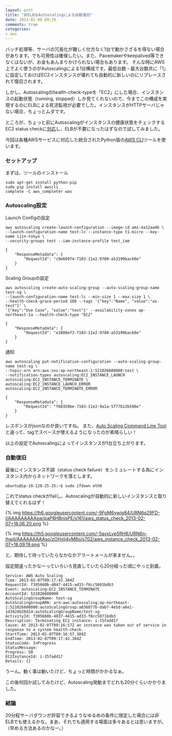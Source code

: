 ```yaml
---
layout: post
title: "非ELBなAutoscalingによる自動復旧"
date: 2013-02-08 09:29
comments: true
categories: 
- aws
---
```



バッチ処理等、サーバの冗長化が難しく仕方なく1台で動かさざるを得ない場合があります。でも可用性は確保したい。また、Pacemakerやkeepalived等できなくはないが、お金もあんまりかけられない場合もあります。
そんな時にAWS上でよく使うのがAutoscalingによる1台構成です。最低台数・最大台数共に「1」に設定しておけばEC2インスタンスが壊れても自動的に新しいのにリプレースされて復旧されます。

しかし、Autoscalingのhealth-check-typeを「EC2」にした場合、インスタンスの起動状態（running, stopped）しか見てくれないので、今までこの構成を実現するのにELBによる死活監視が必要でした。インスタンスがHTTPサーバじゃない場合、ちょっとムダです。

ところが、ちょっと前にAutoscalingがインスタンスの健康状態をチェックするEC2 status checkに[対応](http://aws.amazon.com/about-aws/whats-new/2012/12/14/auto-scaling-now-uses-amazon-ec2-status-checks/)し、ELBが不要になったはずなので試してみました。

今回は各種AWSサービスに対応した統合されたPython版の[AWS CLI](http://aws.amazon.com/cli/)ツールを使います。

### セットアップ  ###
まずは、ツールのインストール

	sudo apt-get install python-pip
	sudo pip install awscli
	complete -C aws_completer was

### Autoscaling設定  ###

Launch Configの設定

	aws autoscaling create-launch-configuration --image-id ami-4a12aa4b \
	--launch-configuration-name test-lc --instance-type t1.micro --key-name ijin-tokyo \
	--security-groups test --iam-instance-profile test_iam
	
	{
	    "ResponseMetadata": {
	        "RequestId": "c0e66974-7103-11e2-9780-a53199bac60e"
	    }
	}

Scaling Groupの設定

	aws autoscaling create-auto-scaling-group --auto-scaling-group-name test-sg \
	--launch-configuration-name test-lc --min-size 1 --max-size 1 \
	--health-check-grace-period 180 --tags '{"key":"Name", "value":"as-test"}' \
	'{"key":"Use Case", "value":"test"}' --availability-zones ap-northeast-1a --health-check-type "EC2"
	
	{
	    "ResponseMetadata": {
	        "RequestId": "e3808ef3-7103-11e2-9780-a53199bac60e"
	    }
	}

通知

	aws autoscaling put-notification-configuration --auto-scaling-group-name test-sg \
	--topic-arn arn:aws:sns:ap-northeast-1:521026608000:test \
	--notification-types autoscaling:EC2_INSTANCE_LAUNCH autoscaling:EC2_INSTANCE_TERMINATE \
	autoscaling:EC2_INSTANCE_LAUNCH_ERROR autoscaling:EC2_INSTANCE_TERMINATE_ERROR
	
	{
	    "ResponseMetadata": {
	        "RequestId": "f68359be-7103-11e2-9a1a-5f77b12b596e"
	    }
	}


レスポンスがjsonなのが良いですね。
また、[Auto Scaling Command Line Tool](http://aws.amazon.com/developertools/2535)と違って、tagでスペースが使えるようになったのが素晴らしい！

以上の設定でAutoscalingによってインスタンスが1台立ち上がります。

### 自動復旧 ###

最後にインスタンス不調（status check failure）をシミュレートする為にインスタンス内からネットワークを落とします。

	ubuntu@ip-10-128-25-25:~$ sudo ifdown eth0

これでstatus checkがfailし、Autoscalingが自動的に新しいインスタンスと取り替えてくれるはず！

{% img https://lh6.googleusercontent.com/-9FpM6ywjg84/URN6q29FD-I/AAAAAAAAAsw/paP8HBnisPE/s161/aws_status_check_2013-02-07+18.06.20.png %}

{% img https://lh5.googleusercontent.com/-5avxLvp5RH8/URN6n-ihwiI/AAAAAAAAAso/zOHxli4vM8o/s702/aws_instance_check_2013-02-07+18.09.19.png %}

と、期待して待っていたらなかなかアラートメールが来ません。。


設定間違ったかなーっていろいろ見直していたら20分経った頃にやっと到着。

```
Service: AWS Auto Scaling
Time: 2013-02-07T09:17:42.304Z
RequestId: f395660b-4847-4415-ad33-f8cc5091bdb3
Event: autoscaling:EC2_INSTANCE_TERMINATE
AccountId: 521026608000
AutoScalingGroupName: test-sg
AutoScalingGroupARN: arn:aws:autoscaling:ap-northeast-1:521026608000:autoScalingGroup:a036877b-dab7-4e5d-a6e1-1d3424b20d14:autoScalingGroupName/test-sg
ActivityId: f395660b-4837-4415-ad33-f8cc5071bdb3
Description: Terminating EC2 instance: i-15fadd17
Cause: At 2013-02-07T09:16:57Z an instance was taken out of service in response to a system health-check.
StartTime: 2013-02-07T09:16:57.389Z
EndTime: 2013-02-07T09:17:42.304Z
StatusCode: InProgress
StatusMessage:
Progress: 50
EC2InstanceId: i-15fadd17
Details: {}
```

うーん。動く事は動いたけど、ちょっと時間がかかるなぁ。

この後何回か試してみたけど、Autoscaling発動までどれも20分ぐらいかかりました。


### 結論 ###

20分程サーバダウンが許容できるようなゆるめの条件に限定した場合には非ELBでも使えるかな。まあ、それでも適用する場面は多々あるとは思いますが。（早める方法あるのかなー。）


